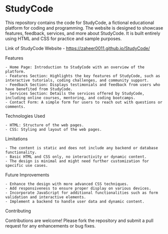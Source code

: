 # StudyCode
This repository contains the code for StudyCode, a fictional educational platform for coding and programming. The website is designed to showcase features, feedback, services, and more about StudyCode. It is built entirely using HTML and CSS for practice and sample purposes.

Link of StudyCode Website - https://zaheer0011.github.io/StudyCode/

Features

    - Home Page: Introduction to StudyCode with an overview of the platform.
    - Features Section: Highlights the key features of StudyCode, such as interactive tutorials, coding challenges, and community support.
    - Feedback Section: Displays testimonials and feedback from users who have benefited from StudyCode.
    - Services Section: Details the services offered by StudyCode, including online courses, mentoring, and coding bootcamps.
    - Contact Form: A simple form for users to reach out with questions or comments.
Technologies Used

    - HTML: Structure of the web pages.
    - CSS: Styling and layout of the web pages.

Limitations

    - The content is static and does not include any backend or database functionality.
    - Basic HTML and CSS only, no interactivity or dynamic content.
    - The design is minimal and might need further customization for specific use cases.

Future Improvements

    - Enhance the design with more advanced CSS techniques.
    - Add responsiveness to ensure proper display on various devices.
    - Incorporate JavaScript for additional functionalities such as form validation and interactive elements.
    - Implement a backend to handle user data and dynamic content.

Contributing

Contributions are welcome! Please fork the repository and submit a pull request for any enhancements or bug fixes.
